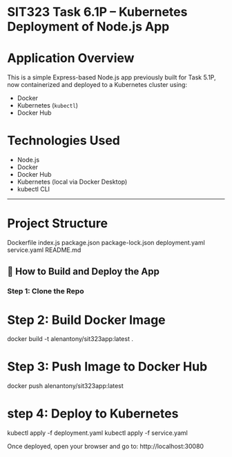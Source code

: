 # SIT323 Task 6.1P – Kubernetes Deployment of Node.js App

# Application Overview

This is a simple Express-based Node.js app previously built for Task 5.1P, now containerized and deployed to a Kubernetes cluster using:

- Docker
- Kubernetes (`kubectl`)
- Docker Hub

 # Technologies Used

- Node.js
- Docker
- Docker Hub
- Kubernetes (local via Docker Desktop)
- kubectl CLI
---
# Project Structure
Dockerfile 
index.js 
package.json 
package-lock.json 
deployment.yaml 
service.yaml 
README.md

## 🚀 How to Build and Deploy the App

### Step 1: Clone the Repo


# Step 2: Build Docker Image
docker build -t alenantony/sit323app:latest .
# Step 3: Push Image to Docker Hub
docker push alenantony/sit323app:latest
# step 4: Deploy to Kubernetes
kubectl apply -f deployment.yaml
kubectl apply -f service.yaml

Once deployed, open your browser and go to:
http://localhost:30080